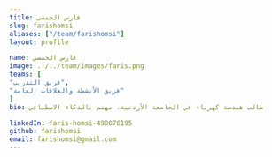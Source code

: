 ```yaml
---
title: فارس الحمصي
slug: farishomsi
aliases: ["/team/farishomsi"]
layout: profile

name: فارس الحمصي
image: ../../team/images/faris.png
teams: [
"فريق التدريب",
"فريق الأنشطة والعلاقات العامة"
]
bio: طالب هندسة كهرباء في الجامعة الأردنية، مهتم بالذكاء الاصطناعي

linkedIn: faris-homsi-498076195
github: farishomsi
email: farishomsi@gmail.com
---
```



